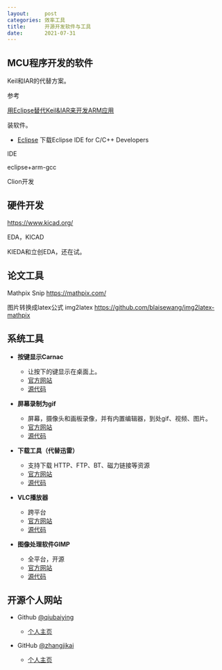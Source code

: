 ```yaml
---
layout: 	post
categories: 效率工具
title: 		开源开发软件与工具
date: 		2021-07-31
---
```


## MCU程序开发的软件


Keil和IAR的代替方案。

参考

[用Eclipse替代Keil&IAR来开发ARM应用](https://bbs.21ic.com/icview-730340-1-1.html)


装软件。
- [Eclipse](https://www.eclipse.org/downloads/packages/)
    下载Eclipse IDE for C/C++ Developers

IDE

eclipse+arm-gcc

Clion开发




## 硬件开发

https://www.kicad.org/


EDA，KICAD


KIEDA和立创EDA，还在试。



## 论文工具

Mathpix Snip
https://mathpix.com/

图片转换成latex公式
img2latex
https://github.com/blaisewang/img2latex-mathpix



## 系统工具


- **按键显示Carnac**
    - 让按下的键显示在桌面上。
    - [官方网站](http://carnackeys.com/)
    - [源代码](https://github.com/Code52/carnac)

- **屏幕录制为gif**
    - 屏幕，摄像头和画板录像，并有内置编辑器，到处gif、视频、图片。
    - [官方网站](https://www.screentogif.com/)
    - [源代码](https://github.com/NickeManarin/ScreenToGif)

- **下载工具（代替迅雷）**
    - 支持下载 HTTP、FTP、BT、磁力链接等资源
    - [官方网站](https://motrix.app/)
    - [源代码](https://github.com/agalwood/Motrix)

- **VLC播放器**
    - 跨平台
    - [官方网站](https://www.videolan.org/)
    - [源代码](https://github.com/videolan/vlc)


- **图像处理软件GIMP**
    - 全平台，开源
    - [官方网站](https://www.gimp.org/)
    - [源代码](https://github.com/videolan/vlc)   


## 开源个人网站

- Github [@qiubaiying]()
    - [个人主页](http://qiubaiying.vip/)


- GitHub [@zhangjikai](https://github.com/zhangjikai)
    - [个人主页](http://www.zhangjikai.com/)






